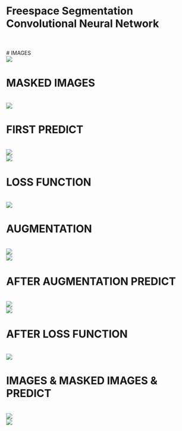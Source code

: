 # Freespace Segmentation Convolutional Neural Network
<br/>
<br/> 
# IMAGES 
<br/>
<img src="https://github.com/raifakyol/Ford_Otosan_Intern_P1/blob/main/Screenshot_9.png" width="auto">
<br/>

# MASKED IMAGES
<br/>
<img src="https://github.com/raifakyol/Ford_Otosan_Intern_P1/blob/main/Screenshot_8.png" width="auto">
<br/>

# FIRST PREDICT 
<br/>
<img src="https://github.com/raifakyol/Ford_Otosan_Intern_P1/blob/main/Screenshot_4.png" width="auto">
<br/>
<img src="https://github.com/raifakyol/Ford_Otosan_Intern_P1/blob/main/Screenshot_6.png" width="auto">

<br/>

# LOSS FUNCTION
<br/>
<img src="https://github.com/raifakyol/Ford_Otosan_Intern_P1/blob/main/Screenshot_7.png" width="auto">
<br/>

# AUGMENTATION
<br/>
<img src="https://github.com/raifakyol/Ford_Otosan_Intern_P1/blob/main/Screenshot_5.png" width="auto">
<br/>
<img src="https://github.com/raifakyol/Ford_Otosan_Intern_P1/blob/main/Screenshot_1.png" width="auto">

<br/>

# AFTER AUGMENTATION PREDICT 
<br/>
<img src="https://github.com/raifakyol/Ford_Otosan_Intern_P1/blob/main/Screenshot_3.png" width="auto">
<br/>
<img src="https://github.com/raifakyol/Ford_Otosan_Intern_P1/blob/main/Screenshot_2.png" width="auto">
<br/>

# AFTER LOSS FUNCTION
<br/>
<img src="https://github.com/raifakyol/Ford_Otosan_Intern_P1/blob/main/image4.png" width="auto">
<br/>

# IMAGES & MASKED IMAGES & PREDICT 
<br/>
<img src="https://github.com/raifakyol/Ford_Otosan_Intern_P1/blob/main/image1.png" width="auto">
<br/>
<img src="https://github.com/raifakyol/Ford_Otosan_Intern_P1/blob/main/image2.png" width="auto">

